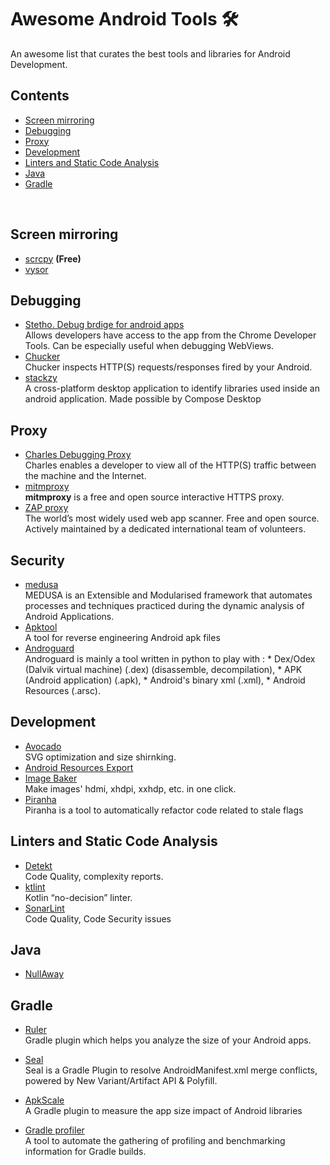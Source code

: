 # Awesome Android Tools 🛠

An awesome list that curates the best tools and libraries for Android Development. 

## Contents

- [Screen mirroring](#screen-mirroring)
- [Debugging](#debugging)
- [Proxy](#proxy)
- [Development](#development)
- [Linters and Static Code Analysis](#linters-and-static-code-analysis)
- [Java](#java)
- [Gradle](#gradle)

</br>

## Screen mirroring
- [scrcpy](https://github.com/Genymobile/scrcpy) <b>(Free)</b>
- [vysor](https://github.com/Genymobile/scrcpy)

## Debugging
- [Stetho. Debug brdige for android apps](https://github.com/facebook/stetho) </br>Allows developers have access to the app from the Chrome Developer Tools. Can be especially useful when debugging WebViews.
- [Chucker](https://github.com/ChuckerTeam/chucker) </br>Chucker inspects HTTP(S) requests/responses fired by your Android.
- [stackzy](https://github.com/theapache64/stackzy) </br>A cross-platform desktop application to identify libraries used inside an android application. Made possible by Compose Desktop

## Proxy
- [Charles Debugging Proxy](https://www.charlesproxy.com/) </br>Charles enables a developer to view all of the HTTP(S) traffic between the machine and the Internet.
- [mitmproxy](https://mitmproxy.org/) </br>**mitmproxy** is a free and open source interactive HTTPS proxy.
- [ZAP proxy](https://www.zaproxy.org/) </br>The world’s most widely used web app scanner. Free and open source. Actively maintained by a dedicated international team of volunteers.

## Security
- [medusa](https://github.com/Ch0pin/medusa) </br> MEDUSA is an Extensible and Modularised framework that automates processes and techniques practiced during the dynamic analysis of Android Applications.
- [Apktool](https://ibotpeaches.github.io/Apktool/) </br> A tool for reverse engineering Android apk files
- [Androguard](https://github.com/androguard/androguard/) </br>Androguard is mainly a tool written in python to play with : * Dex/Odex (Dalvik virtual machine) (.dex) (disassemble, decompilation), * APK (Android application) (.apk), * Android's binary xml (.xml), * Android Resources (.arsc).


## Development
- [Avocado](https://github.com/alexjlockwood/avocado) </br>SVG optimization and size shirnking.
- [Android Resources Export](https://www.figma.com/community/plugin/735452896889481850)
- [Image Baker](https://www.img-bak.in/) </br>Make images' hdmi, xhdpi, xxhdp, etc. in one click.
- [Piranha](https://github.com/uber/piranha) </br>Piranha is a tool to automatically refactor code related to stale flags

## Linters and Static Code Analysis
- [Detekt](https://github.com/detekt/detekt) </br>Code Quality, complexity reports.
- [ktlint](https://github.com/pinterest/ktlint)</br> Kotlin “no-decision” linter.
- [SonarLint](https://plugins.jetbrains.com/plugin/7973-sonarlint )</br>Code Quality, Code Security issues

## Java
- [NullAway](https://github.com/uber/NullAway)

## Gradle

- [Ruler](https://github.com/spotify/ruler)</br>
Gradle plugin which helps you analyze the size of your Android apps.

- [Seal](https://github.com/2BAB/Seal)</br>Seal is a Gradle Plugin to resolve AndroidManifest.xml merge conflicts, powered by New Variant/Artifact API & Polyfill.

- [ApkScale](https://github.com/twilio/apkscale) </br>
A Gradle plugin to measure the app size impact of Android libraries

- [Gradle profiler](https://github.com/gradle/gradle-profiler)</br>
A tool to automate the gathering of profiling and benchmarking information for Gradle builds.

